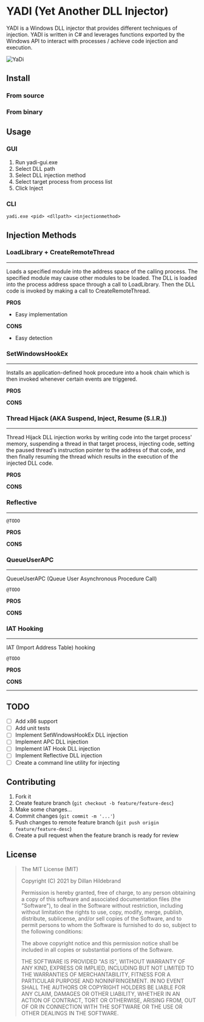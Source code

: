 # YADI (Yet Another DLL Injector)

YADI is a Windows DLL injector that provides different techniques of injection. YADI is written in C# and leverages functions exported by the Windows API to interact with processes / achieve code injection and execution.

![YaDi](https://i.imgur.com/rQLxH5Z.png)

## Install

### From source

### From binary

## Usage

### GUI

1. Run yadi-gui.exe
2. Select DLL path
3. Select DLL injection method
4. Select target process from process list
5. Click Inject

### CLI

`yadi.exe <pid> <dllpath> <injectionmethod>`

## Injection Methods

### LoadLibrary + CreateRemoteThread

---

Loads a specified module into the address space of the calling process. The specified module may cause other modules to be loaded. The DLL is loaded into the process address space through a call to LoadLibrary. Then the DLL code is invoked by making a call to CreateRemoteThread.

**PROS**

- Easy implementation

**CONS**

- Easy detection

### SetWindowsHookEx

---

Installs an application-defined hook procedure into a hook chain which is then invoked whenever certain events are triggered.

**PROS**

**CONS**

### Thread Hijack (AKA Suspend, Inject, Resume (S.I.R.))

---

Thread Hijack DLL injection works by writing code into the target process' memory, suspending a thread in that target process, injecting code, setting the paused thread's instruction pointer to the address of that code, and then finally resuming the thread which results in the execution of the injected DLL code.

**PROS**

**CONS**

### Reflective

---

`@TODO`

**PROS**

**CONS**

### QueueUserAPC

---

QueueUserAPC (Queue User Asynchronous Procedure Call)

`@TODO`

**PROS**

**CONS**

### IAT Hooking

---

IAT (Import Address Table) hooking

`@TODO`

**PROS**

**CONS**

---

## TODO

 - [ ] Add x86 support
 - [ ] Add unit tests
 - [ ] Implement SetWindowsHookEx DLL injection
 - [ ] Implement APC DLL injection
 - [ ] Implement IAT Hook DLL injection
 - [ ] Implement Reflective DLL injection
 - [ ] Create a command line utility for injecting

## Contributing

1. Fork it
2. Create feature branch (`git checkout -b feature/feature-desc`)
3. Make some changes...
4. Commit changes (`git commit -m '...'`)
5. Push changes to remote feature branch (`git push origin feature/feature-desc`)
6. Create a pull request when the feature branch is ready for review

## License

> The MIT License (MIT)
>
> Copyright (C) 2021 by Dillan Hildebrand
> 
> Permission is hereby granted, free of charge, to any person obtaining a copy of this software and associated documentation files (the "Software"), to deal in the Software without restriction, including without limitation the rights to use, copy, modify, merge, publish, distribute, sublicense, and/or sell copies of the Software, and to permit persons to whom the Software is furnished to do so, subject to the following conditions:
> 
> The above copyright notice and this permission notice shall be included in all copies or substantial portions of the Software.
> 
> THE SOFTWARE IS PROVIDED "AS IS", WITHOUT WARRANTY OF ANY KIND, EXPRESS OR IMPLIED, INCLUDING BUT NOT LIMITED TO THE WARRANTIES OF MERCHANTABILITY, FITNESS FOR A PARTICULAR PURPOSE AND NONINFRINGEMENT. IN NO EVENT SHALL THE AUTHORS OR COPYRIGHT HOLDERS BE LIABLE FOR ANY CLAIM, DAMAGES OR OTHER LIABILITY, WHETHER IN AN ACTION OF CONTRACT, TORT OR OTHERWISE, ARISING FROM, OUT OF OR IN CONNECTION WITH THE SOFTWARE OR THE USE OR OTHER DEALINGS IN THE SOFTWARE.
